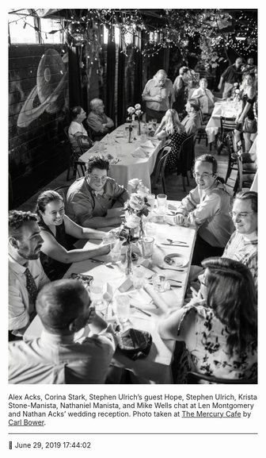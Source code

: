 ![Alex Acks, Corina Stark, Stephen Ulrich’s guest Hope, Stephen Ulrich, Krista Stone-Manista, Nathaniel Manista, and Mike Wells chat](assets/a24ce7fb9ebd7e007733c050ec377941.webp)

Alex Acks, Corina Stark, Stephen Ulrich’s guest Hope, Stephen Ulrich, Krista Stone-Manista, Nathaniel Manista, and Mike Wells chat at Len Montgomery and Nathan Acks’ wedding reception. Photo taken at [The Mercury Cafe](http://mercurycafe.com/) by [Carl Bower](http://carlbowerphotos.com/).

- - - -

📅 June 29, 2019 17:44:02
